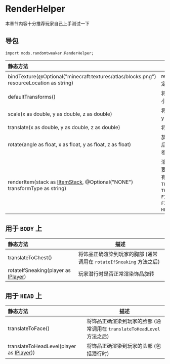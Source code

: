 # RenderHelper

本章节内容十分推荐玩家自己上手测试一下

## 导包

```zenscript
import mods.randomtweaker.RenderHelper;
```

| 静态方法| 描述 |
|:------ | --- |
| bindTexture(@Optional("minecraft:textures/atlas/blocks.png") resourceLocation as string) | resourceLocation 为要绑定的纹理的路径 |
| defaultTransforms() | 将饰品的渲染缩小到正常大小 (任何渲染都可以用) |
| scale(x as double, y as double, z as double) | 将饰品大小缩放为原来的 x y z 倍 |
| translate(x as double, y as double, z as double) | 将饰品偏移 x y z 个像素 |
| rotate(angle as float, x as float, y as float, z as float) | 旋转饰品, 第一个为角度, 后面三个参数为 angle * 参数 |
| renderItem(stack as [IItemStack](https://docs.blamejared.com/1.12/en/Vanilla/Items/IItemStack/), @Optional("NONE") transformType as string) | 渲染物品 第一个参数填写要渲染的饰品 第二个参数有如下几种 `NONE`, `THIRD_PERSON_LEFT_HAND`, `THIRD_PERSON_RIGHT_HAND`, `FIRST_PERSON_LEFT_HAND`, `FIRST_PERSON_RIGHT_HAND`, `HEAD`, `GUI`, `GROUND`, `FIXED` |

## 用于 `BODY` 上

| 静态方法| 描述 |
|:------ | --- |
| translateToChest() | 将饰品正确渲染到玩家的胸部 (通常调用在 `rotateIfSneaking` 方法之后) |
| rotateIfSneaking(player as [IPlayer](https://docs.blamejared.com/1.12/en/Vanilla/Players/IPlayer/)) | 玩家潜行时是否正常渲染饰品旋转 |

## 用于 `HEAD` 上

| 静态方法| 描述 |
|:------ | --- |
| translateToFace() | 将饰品正确渲染到玩家的脸部 (通常调用在 `translateToHeadLevel` 方法之后) |
| translateToHeadLevel(player as [IPlayer](https://docs.blamejared.com/1.12/en/Vanilla/Players/IPlayer/))) | 将饰品正确渲染到玩家的头部 (包括潜行时) |
